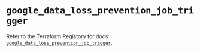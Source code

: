 # `google_data_loss_prevention_job_trigger`

Refer to the Terraform Registory for docs: [`google_data_loss_prevention_job_trigger`](https://registry.terraform.io/providers/hashicorp/google-beta/5.4.0/docs/resources/google_data_loss_prevention_job_trigger).
